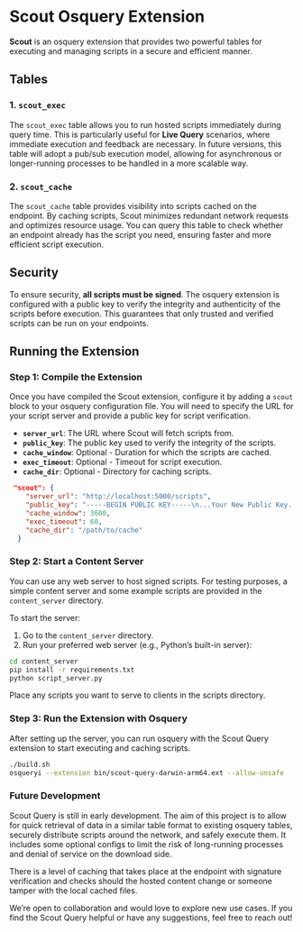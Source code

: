 # Scout Osquery Extension

**Scout** is an osquery extension that provides two powerful tables for executing and managing scripts in a secure and efficient manner.

## Tables

### 1. `scout_exec`
The `scout_exec` table allows you to run hosted scripts immediately during query time. This is particularly useful for **Live Query** scenarios, where immediate execution and feedback are necessary. In future versions, this table will adopt a pub/sub execution model, allowing for asynchronous or longer-running processes to be handled in a more scalable way.

### 2. `scout_cache`
The `scout_cache` table provides visibility into scripts cached on the endpoint. By caching scripts, Scout minimizes redundant network requests and optimizes resource usage. You can query this table to check whether an endpoint already has the script you need, ensuring faster and more efficient script execution.

## Security

To ensure security, **all scripts must be signed**. The osquery extension is configured with a public key to verify the integrity and authenticity of the scripts before execution. This guarantees that only trusted and verified scripts can be run on your endpoints.

## Running the Extension

### Step 1: Compile the Extension
Once you have compiled the Scout extension, configure it by adding a `scout` block to your osquery configuration file. You will need to specify the URL for your script server and provide a public key for script verification.

- **`server_url`**: The URL where Scout will fetch scripts from.
- **`public_key`**: The public key used to verify the integrity of the scripts.
- **`cache_window`**: Optional - Duration for which the scripts are cached.
- **`exec_timeout`**: Optional - Timeout for script execution.
- **`cache_dir`**: Optional - Directory for caching scripts.

```json
 "scout": {
	"server_url": "http://localhost:5000/scripts",
    "public_key": "-----BEGIN PUBLIC KEY-----\n...Your New Public Key...\n-----END PUBLIC KEY-----",
    "cache_window": 3600,
    "exec_timeout": 60,
    "cache_dir": "/path/to/cache"
  }
```

### Step 2: Start a Content Server
You can use any web server to host signed scripts. For testing purposes, a simple content server and some example scripts are provided in the `content_server` directory.

To start the server:

1. Go to the `content_server` directory.
2. Run your preferred web server (e.g., Python’s built-in server):

```bash
cd content_server
pip install -r requirements.txt
python script_server.py
```

Place any scripts you want to serve to clients in the scripts directory.

### Step 3: Run the Extension with Osquery

After setting up the server, you can run osquery with the Scout Query extension to start executing and caching scripts.

```bash
./build.sh
osqueryi --extension bin/scout-query-darwin-arm64.ext --allow-unsafe
```

### Future Development

Scout Query  is still in early development. The aim of this project is to allow for quick retrieval of data in a similar table format to existing osquery tables, securely distribute scripts around the network, and safely execute them. It includes some optional configs to limit the risk of long-running processes and denial of service on the download side.

There is a level of caching that takes place at the endpoint with signature verification and checks should the hosted content change or someone tamper with the local cached files.

We’re open to collaboration and would love to explore new use cases. If you find the Scout Query helpful or have any suggestions, feel free to reach out!